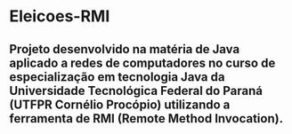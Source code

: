 ﻿# Eleicoes-RMI

## Projeto desenvolvido na matéria de Java aplicado a redes de computadores no curso de especialização em tecnologia Java da Universidade Tecnológica Federal do Paraná (UTFPR Cornélio Procópio) utilizando a ferramenta de RMI (Remote Method Invocation).
